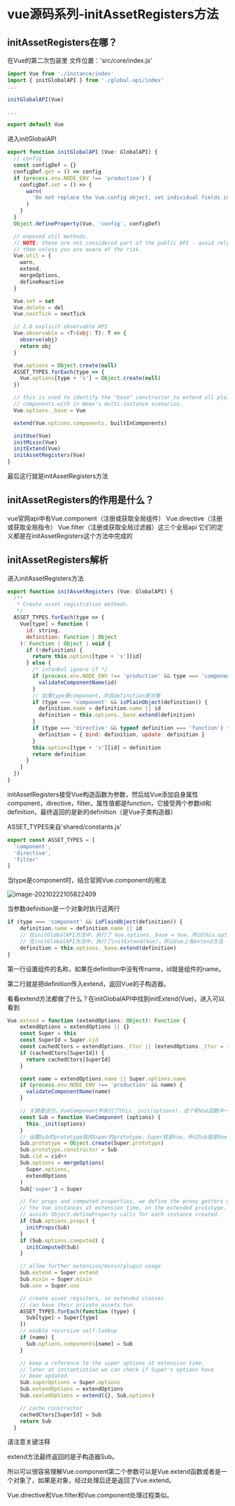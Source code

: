 # vue源码系列-initAssetRegisters方法

## initAssetRegisters在哪？
在Vue的第二次包装里
文件位置：'src/core/index.js'
```javascript
import Vue from './instance/index'
import { initGlobalAPI } from './global-api/index'
...

initGlobalAPI(Vue)

...

export default Vue
```
进入initGlobalAPI
```javascript
export function initGlobalAPI (Vue: GlobalAPI) {
  // config
  const configDef = {}
  configDef.get = () => config
  if (process.env.NODE_ENV !== 'production') {
    configDef.set = () => {
      warn(
        'Do not replace the Vue.config object, set individual fields instead.'
      )
    }
  }
  Object.defineProperty(Vue, 'config', configDef)

  // exposed util methods.
  // NOTE: these are not considered part of the public API - avoid relying on
  // them unless you are aware of the risk.
  Vue.util = {
    warn,
    extend,
    mergeOptions,
    defineReactive
  }

  Vue.set = set
  Vue.delete = del
  Vue.nextTick = nextTick

  // 2.6 explicit observable API
  Vue.observable = <T>(obj: T): T => {
    observe(obj)
    return obj
  }

  Vue.options = Object.create(null)
  ASSET_TYPES.forEach(type => {
    Vue.options[type + 's'] = Object.create(null)
  })

  // this is used to identify the "base" constructor to extend all plain-object
  // components with in Weex's multi-instance scenarios.
  Vue.options._base = Vue

  extend(Vue.options.components, builtInComponents)

  initUse(Vue)
  initMixin(Vue)
  initExtend(Vue)
  initAssetRegisters(Vue)
}
```
最后这行就是initAssetRegisters方法

## initAssetRegisters的作用是什么？
vue官网api中有Vue.component（注册或获取全局组件） Vue.directive（注册或获取全局指令）
Vue.filter（注册或获取全局过滤器）这三个全局api
它们的定义都是在initAssetRegisters这个方法中完成的

## initAssetRegisters解析
进入initAssetRegisters方法
```javascript
export function initAssetRegisters (Vue: GlobalAPI) {
  /**
   * Create asset registration methods.
   */
  ASSET_TYPES.forEach(type => {
    Vue[type] = function (
      id: string,
      definition: Function | Object
    ): Function | Object | void {
      if (!definition) {
        return this.options[type + 's'][id]
      } else {
        /* istanbul ignore if */
        if (process.env.NODE_ENV !== 'production' && type === 'component') {
          validateComponentName(id)
        }
        // 如果type是component，并且definition是对象
        if (type === 'component' && isPlainObject(definition)) {
          definition.name = definition.name || id
          definition = this.options._base.extend(definition)
        }
        if (type === 'directive' && typeof definition === 'function') {
          definition = { bind: definition, update: definition }
        }
        this.options[type + 's'][id] = definition
        return definition
      }
    }
  })
}
```
initAssetRegisters接受Vue构造函数为参数，然后给Vue添加自身属性component，directive，filter。属性值都是function，它接受两个参数id和definition，最终返回的是新的definition（是Vue子类构造器）



ASSET_TYPES来自'shared/constants.js'

```javascript
export const ASSET_TYPES = [
  'component',
  'directive',
  'filter'
]
```

当type是component时，结合官网Vue.component的用法

![image-20210222105822409](C:\Users\liz-q\AppData\Roaming\Typora\typora-user-images\image-20210222105822409.png)

当参数definition是一个对象时执行这两行

```javascript
if (type === 'component' && isPlainObject(definition)) {
    definition.name = definition.name || id    
    // 在initGlobalAPI方法中，执行了 Vue.options._base = Vue，所以this.options._base就是Vue
    // 在initGlobalAPI方法中，执行了initExtend(Vue)，所以Vue上有extend方法
    definition = this.options._base.extend(definition)
}
```

第一行设置组件的名称，如果在definition中没有传name，id就是组件的name。

第二行就是把definition传入extend，返回Vue的子构造器。



看看extend方法都做了什么？在initGlobalAPI中找到initExtend(Vue)，进入可以看到

```javascript
Vue.extend = function (extendOptions: Object): Function {
    extendOptions = extendOptions || {}
    const Super = this
    const SuperId = Super.cid
    const cachedCtors = extendOptions._Ctor || (extendOptions._Ctor = {})
    if (cachedCtors[SuperId]) {
      return cachedCtors[SuperId]
    }

    const name = extendOptions.name || Super.options.name
    if (process.env.NODE_ENV !== 'production' && name) {
      validateComponentName(name)
    }

    // 关键是这行，VueComponent中执行了this._init(options)，这个和Vue函数中一摸一样，不同是在这给Sub自身添加了很多属性，这些属性Vue上是没有的
    const Sub = function VueComponent (options) {
      this._init(options)
    }
    // 设置Sub的prototype指向Super的prototype，Super就是Vue，所以Sub就是Vue的子构造器
    Sub.prototype = Object.create(Super.prototype)
    Sub.prototype.constructor = Sub
    Sub.cid = cid++
    Sub.options = mergeOptions(
      Super.options,
      extendOptions
    )
    Sub['super'] = Super

    // For props and computed properties, we define the proxy getters on
    // the Vue instances at extension time, on the extended prototype. This
    // avoids Object.defineProperty calls for each instance created.
    if (Sub.options.props) {
      initProps(Sub)
    }
    if (Sub.options.computed) {
      initComputed(Sub)
    }

    // allow further extension/mixin/plugin usage
    Sub.extend = Super.extend
    Sub.mixin = Super.mixin
    Sub.use = Super.use

    // create asset registers, so extended classes
    // can have their private assets too.
    ASSET_TYPES.forEach(function (type) {
      Sub[type] = Super[type]
    })
    // enable recursive self-lookup
    if (name) {
      Sub.options.components[name] = Sub
    }

    // keep a reference to the super options at extension time.
    // later at instantiation we can check if Super's options have
    // been updated.
    Sub.superOptions = Super.options
    Sub.extendOptions = extendOptions
    Sub.sealedOptions = extend({}, Sub.options)

    // cache constructor
    cachedCtors[SuperId] = Sub
    return Sub
  }
```

请注意关键注释



extend方法最终返回的是子构造器Sub。

所以可以很容易理解Vue.component第二个参数可以是Vue.extend函数或者是一个对象了，如果是对象，经过处理后还是返回了Vue.extend。



Vue.directive和Vue.filter和Vue.component处理过程类似。



